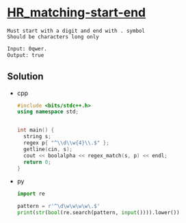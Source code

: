 # [HR_matching-start-end](https://www.hackerrank.com/challenges/matching-start-end)

```en
Must start with a digit and end with . symbol
Should be characters long only
```

```txt
Input: 0qwer.
Output: true
```

## Solution

* cpp

  ```cpp
  #include <bits/stdc++.h>
  using namespace std;


  int main() {
    string s;
    regex p{ "^\\d\\w{4}\\.$" };
    getline(cin, s);
    cout << boolalpha << regex_match(s, p) << endl;
    return 0;
  }
  ```

* py

  ```py
  import re

  pattern = r'^\d\w\w\w\w\.$'
  print(str(bool(re.search(pattern, input()))).lower())
  ```
